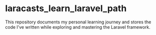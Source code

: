 # laracasts_learn_laravel_path

This repository documents my personal learning journey and stores the code I've written while exploring and mastering the Laravel framework.
